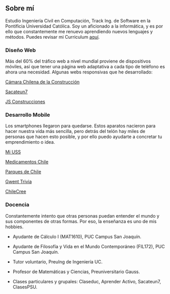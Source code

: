 ## Sobre mí
Estudio Ingeniería Civil en Computación, Track Ing. de Software en la Pontificia Universidad Católica. Soy un aficionado a la informática, y es por ello que constantemente me renuevo aprendiendo nuevos lenguajes y métodos. Puedes revisar mi Curriculum [aquí](resume.pdf).



### Diseño Web
Más del 60% del tráfico web a nivel mundial proviene de dispositivos móviles, así que tener una página web adaptativa a cada tipo de teléfono es ahora una necesidad. Algunas webs responsivas que he desarrollado:



[Cámara Chilena de la Construcción](http://www.cchc.cl/)

[Sacateun7](https://www.sacateun7.com/)

[JS Construcciones](http://www.constructorajs.com.ar/)

### Desarrollo Mobile
Los smartphones llegaron para quedarse. Estos aparatos nacieron para hacer nuestra vida más sencilla, pero detrás del telón hay miles de personas que hacen esto posible, y por ello puedo ayudarte a concretar tu emprendimiento o idea.

[Mi USS](https://play.google.com/store/apps/details?id=cl.uss.miussmobileapp)

[Medicamentos Chile](https://play.google.com/store/apps/details?id=net.armincl.medicamentos)

[Parques de Chile](https://play.google.com/store/apps/details?id=cl.chihau.parquesnacionalesdechile)

[Gwent Trivia](https://play.google.com/store/apps/details?id=com.quiz.gwent)

[ChileCree](https://play.google.com/store/apps/details?id=cl.entel.chilecree)





### Docencia
Constantemente intento que otras personas puedan entender el mundo y sus componentes de otras formas. Por eso, la enseñanza es uno de mis hobbies.

*   Ayudante de Cálculo I (MAT1610), PUC Campus San Joaquín.

*   Ayudante de Filosofía y Vida en el Mundo Contemporáneo (FIL172), PUC Campus San Joaquín.

*   Tutor voluntario, PreuIng de Ingeniería UC.

*   Profesor de Matemáticas y Ciencias, Preuniversitario Gauss.

*   Clases particulares y grupales: Claseduc, Aprender Activo, Sacateun7, ClasesPSU.
